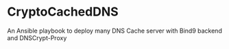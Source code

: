 # CryptoCachedDNS
An Ansible playbook to deploy many DNS Cache server with Bind9 backend and DNSCrypt-Proxy
